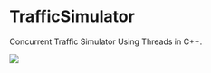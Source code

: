 # TrafficSimulator
Concurrent Traffic Simulator Using Threads in C++.

![](/TrafficSimulator/Images_Traffic/Traffic_Simulator.png)
